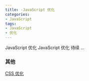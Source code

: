 ```yaml
---
title: -JavaScript 优化
categories: 
- JavaScript
tags:
- JavaScript
- 优化
---
```

JavaScript 优化
JavaScript 优化
待续 ...









### 其他

[CSS 优化](../../css/z_css_优化/ "CSS 优化")


















